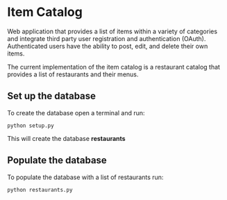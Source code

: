 # Item Catalog
Web application that provides a list of items within a variety of categories and integrate third party user registration and authentication (OAuth). Authenticated users have the ability to post, edit, and delete their own items.

The current implementation of the item catalog is a restaurant catalog that provides a list of restaurants and their menus.

## Set up the database

To create the database open a terminal and run:

`python setup.py`

This will create the database **restaurants**

## Populate the database

To populate the database with a list of restaurants run:

`python restaurants.py`
